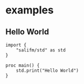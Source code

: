 # examples

## Hello World

```
import {
    "salifm/std" as std
}

proc main() {
    std.print("Hello World")
}
```
